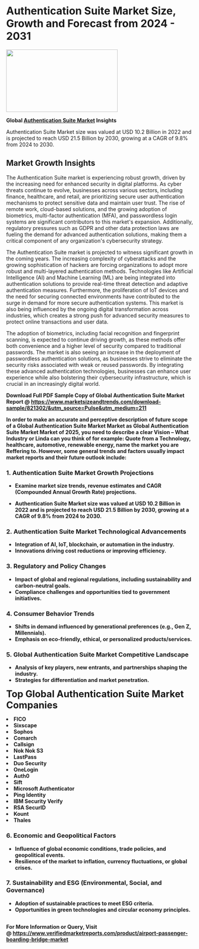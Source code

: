 <H1>Authentication Suite Market Size, Growth and Forecast from 2024 - 2031</H1><img class="aligncenter size-medium wp-image-584254" src="https://thirdeyenews.in/wp-content/uploads/2024/09/Global-Market-Research-300x168.jpeg" alt="" width="300" height="168" /><p><strong>Global&nbsp;<a href="https://www.marketsizeandtrends.com/download-sample/821302/&amp;utm_source=Pulse&amp;utm_medium=211">Authentication Suite Market</a> Insights</strong></p><p>Authentication Suite Market size was valued at USD 10.2 Billion in 2022 and is projected to reach USD 21.5 Billion by 2030, growing at a CAGR of 9.8% from 2024 to 2030.</p><p><h2>Market Growth Insights</h2> <p>The Authentication Suite market is experiencing robust growth, driven by the increasing need for enhanced security in digital platforms. As cyber threats continue to evolve, businesses across various sectors, including finance, healthcare, and retail, are prioritizing secure user authentication mechanisms to protect sensitive data and maintain user trust. The rise of remote work, cloud-based solutions, and the growing adoption of biometrics, multi-factor authentication (MFA), and passwordless login systems are significant contributors to this market's expansion. Additionally, regulatory pressures such as GDPR and other data protection laws are fueling the demand for advanced authentication solutions, making them a critical component of any organization's cybersecurity strategy.</p> <p><strong></strong></p> <p>The Authentication Suite market is projected to witness significant growth in the coming years. The increasing complexity of cyberattacks and the growing sophistication of hackers are forcing organizations to adopt more robust and multi-layered authentication methods. Technologies like Artificial Intelligence (AI) and Machine Learning (ML) are being integrated into authentication solutions to provide real-time threat detection and adaptive authentication measures. Furthermore, the proliferation of IoT devices and the need for securing connected environments have contributed to the surge in demand for more secure authentication systems. This market is also being influenced by the ongoing digital transformation across industries, which creates a strong push for advanced security measures to protect online transactions and user data.</p> <p>The adoption of biometrics, including facial recognition and fingerprint scanning, is expected to continue driving growth, as these methods offer both convenience and a higher level of security compared to traditional passwords. The market is also seeing an increase in the deployment of passwordless authentication solutions, as businesses strive to eliminate the security risks associated with weak or reused passwords. By integrating these advanced authentication technologies, businesses can enhance user experience while also bolstering their cybersecurity infrastructure, which is crucial in an increasingly digital world.</p> <p><strong></p><p><span class=""><strong>Download Full PDF Sample Copy of Global Authentication Suite Market Report</strong> @ <a href="https://www.marketsizeandtrends.com/download-sample/821302/&amp;utm_source=Pulse&amp;utm_medium=211" target="_blank">https://www.marketsizeandtrends.com/download-sample/821302/&amp;utm_source=Pulse&amp;utm_medium=211</a></span></p><p>In order to make an accurate and perceptive description of future scope of a Global&nbsp;Authentication Suite Market Market as Global&nbsp;Authentication Suite Market Market of 2025, you need to describe a clear Vision &ndash; What Industry or Linda can you think of for example: Quote from a Technology, healthcare, automotive, renewable energy, name the market you are Reffering to. However, some general trends and factors usually impact market reports and their future outlook include:</p><h3>1.&nbsp;<strong>Authentication Suite Market Growth Projections</strong></h3><ul><li>Examine market size trends, revenue estimates and CAGR (Compounded Annual Growth Rate) projections.</li><li><p>Authentication Suite Market size was valued at USD 10.2 Billion in 2022 and is projected to reach USD 21.5 Billion by 2030, growing at a CAGR of 9.8% from 2024 to 2030.</p></li></ul><h3>2.&nbsp;<strong>Authentication Suite Market Technological Advancements</strong></h3><ul><li>Integration of AI, IoT, blockchain, or automation in the industry.</li><li>Innovations driving cost reductions or improving efficiency.</li></ul><h3>3.&nbsp;<strong>Regulatory and Policy Changes</strong></h3><ul><li>Impact of global and regional regulations, including sustainability and carbon-neutral goals.</li><li>Compliance challenges and opportunities tied to government initiatives.</li></ul><h3>4.&nbsp;<strong>Consumer Behavior Trends</strong></h3><ul><li>Shifts in demand influenced by generational preferences (e.g., Gen Z, Millennials).</li><li>Emphasis on eco-friendly, ethical, or personalized products/services.</li></ul><h3>5.&nbsp;<strong>Global Authentication Suite Market Competitive Landscape</strong></h3><ul><li>Analysis of key players, new entrants, and partnerships shaping the industry.</li><li>Strategies for differentiation and market penetration.</li></ul><p data-pm-slice="1 1 []"><span style="color: inherit; font-family: inherit; font-size: 25px;">Top Global Authentication Suite Market Companies</span></p><div class="" data-test-id=""><p><li>FICO</li><li> Sixscape</li><li> Sophos</li><li> Comarch</li><li> Callsign</li><li> Nok Nok S3</li><li> LastPass</li><li> Duo Security</li><li> OneLogin</li><li> Auth0</li><li> Sift</li><li> Microsoft Authenticator</li><li> Ping Identity</li><li> IBM Security Verify</li><li> RSA SecurID</li><li> Kount</li><li> Thales</li></p></div><h3>6.&nbsp;<strong>Economic and Geopolitical Factors</strong></h3><ul><li>Influence of global economic conditions, trade policies, and geopolitical events.</li><li>Resilience of the market to inflation, currency fluctuations, or global crises.</li></ul><h3>7.&nbsp;<strong>Sustainability and ESG (Environmental, Social, and Governance)</strong></h3><ul><li>Adoption of sustainable practices to meet ESG criteria.</li><li>Opportunities in green technologies and circular economy principles.</li></ul><h2><strong style="font-size: 14px;">For More Information or Query, Visit @&nbsp;</strong><a style="background-color: #ffffff; font-size: 14px;" href="https://www.marketsizeandtrends.com/report/authentication-suite-market/" target="_blank">https://www.verifiedmarketreports.com/product/airport-passenger-boarding-bridge-market</a></h2>
